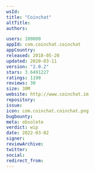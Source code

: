 ```yaml
---
wsId: 
title: "Coinchat"
altTitle: 
authors:

users: 100000
appId: com.coinchat.coinchat
appCountry: 
released: 2018-05-20
updated: 2020-03-11
version: "2.0.2"
stars: 3.6491227
ratings: 1190
reviews: 30
size: 30M
website: http://www.coinchat.im
repository: 
issue: 
icon: com.coinchat.coinchat.png
bugbounty: 
meta: obsolete
verdict: wip
date: 2022-03-02
signer: 
reviewArchive:
twitter: 
social:
redirect_from:
---
```


